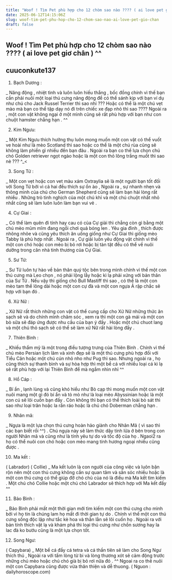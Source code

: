 ```yaml
---
title: "Woof ! Tìm Pet phù hợp cho 12 chòm sao nào ???? ( ai love pet giơ chân ) ^^"
date: 2025-06-12T14:15:06Z
slug: woof-tim-pet-phu-hop-cho-12-chom-sao-nao-ai-love-pet-gio-chan
draft: false
---
```


## Woof ! Tìm Pet phù hợp cho 12 chòm sao nào ???? ( ai love pet giơ chân ) ^^

## cuuconkute137

1) Bạch Dương :
 
_ Năng động , nhiệt tình và luôn luôn hiếu thắng , bốc đồng chính vì thế bạn cần phải nuôi một loại thú cưng năng động để có thể sánh kịp với bạn ví dụ như chú cho Jack Russel Terrier thì sao nhỉ ??? Hoặc có thể là một chú vẹt mào mà bạn co thể tập dạy nó đi trên chiếc xe đạp nhỏ thì sao ???? Ngoài ra , một con vật không ngại ở một mình cũng sẽ rất phù hợp với bạn như con chuột hamster chẳng hạn . ^^
 
2) Kim Ngưu:
 
_ Một Kim Ngưu thích hưởng thụ luôn mong muốn một con vật có thể vuốt ve hoài như là mèo Scotland thì sao hoặc co thể là một chú rùa cũng sẽ không làm phiền gì nhiều đến bạn đâu . Ngoài ra bạn co thế lựa chọn chú chó Golden retriever ngọt ngào hoặc là một con thỏ lông trắng muốt thì sao nè ??? ^_<
 
3) Song Tử :


 
_ Một con vẹt hoặc con vet màu xám Oxtraylia sẽ là một người bạn tốt đối với Song Tử bởi vì cả hai đều thích sự ồn ào , Ngoài ra , sự nhanh nhẹn và thông minh của chú cho German Shepherd cũng sẽ làm bạn hài lòng rất nhiều . Những trò tinh nghịch của một chú khỉ và một chú chuột nhắt nhỏ nhắt cũng sẽ làm luôn luôn làm bạn vui vẻ .
 
4) Cự Giai :

_ Có thể làm quên đi tính hay cau có của Cự giải thì chẳng còn gì bằng một chú mèo mũm mĩm đang ngồi chơi quả bóng len . Yêu gia đình , thích được nhõng nhõe và cũng yêu thích ăn uống giống như Cự Giai thì giống mèo Tabby là phù hợp nhất . Ngoài ra , Cự giải luôn yêu động vật chính vì thế một con chó hoặc con mèo bị bỏ rơi hoặc bị tàn tật đều có thể về nuôi dưỡng trong căn nhà tinh thương của Cự Giai.
 
5) Sư Tử:

_ Sư Tử luôn tự hào về bản thân quý tộc bên trong mình chính vì thế một con thú cưng mà Leo chọn , nó phải lộng lẫy hoặc kì lạ phải xứng với bản thân của Sư Tử . Nếu vậy thì giống chó Bull Mastiff thì sao , có thể là một con mèo tam thể lông dài hoặc một con cự đà và một con ngựa Ả rập chắc sẽ hợp với bạn đó .
 
6) Xử Nữ :

_ Xữ Nữ rất thích những con vật có thể cung cấp cho Xử Nữ những thức ăn sạch sẽ và do chính mình chăm sóc , xem ra thì một con gà mái và một con bò sữa sẽ đáp ứng được nhu cầu của bạn ý đấy . Hoặc một chú chuot lang và một chú thỏ sạch sẽ có thể sẽ làm xử Nữ rất hài lòng đấy .
 
7) Thiên Bình :

_ Khiếu thẩm mỹ là một trong điều tượng trưng của Thiên Bình . Chính vì thế chú mèo Persian lịch lãm và xinh đẹp sẽ là một thú cưng phù hợp đối với Tiểu Cân hoặc một chú cún nhỏ nho như Pug thì sao. Nhưng ngoài ra , họ cũng thích sự thanh bình và sự hòa hợp thì một bể cá với nhiều loại cá kì lạ sẽ rất phù hợp với lại Thiên Bình để mà ngắm nhìn nhỉ ^^
 
8) Hổ Cáp :


_ Bí ẩn , lạnh lùng và cũng khó hiểu như Bò cạp thì mong muốn một con vật nuôi mang một gì đó bí ẩn và tò mò như là loại mèo Abyssinian hoặc là một con cú sẽ lôi cuốn bạn đấy . Còn không thì bạn có thể thích loài bò sát thì sao như loại trăn hoặc la rắn ráo hoặc là chú chó Doberman chẵng hạn .
 
9) Nhân mã:

_ Ngựa là một lựa chọn thú cưng hoàn hảo giành cho Nhân Mã ( vì sao thì các bạn biết rồi ^^) . Chú ngựa này sẽ làm thức dậy tính lửa ở bên trong con người Nhân mã và cũng như là tính yêu tự do và tốc độ của họ . Ngaoi2 ra họ có thể nuôi con chó hoặc con mèo mang tính hương ngoại nhiều cũng được .
 
10) Ma kết :

( Labrador) ( Collie)
_ Ma kết luôn là con người của công việc và luôn bận rộn nên một con thú cưng không cần sự quan tâm và săn sóc nhiều hoặc là một con thú cưng có thể giúp đỡ chó chủ của nó là điều mà Ma kết tìm kiếm . Một chú chó Collie hoặc một chú chó Labrador sẽ thích hợp với Ma kết đấy ^^
 
11) Bảo Bình :

 
_ Bảo Bình phải mất một thời gian mới tìm kiếm một con thú cưng cho mình bởi vì họ tin là chúng lam họ mất đi thời gian tự do . Chính vi thế một con thú cưng sống độc lập như tắc kè hoa và thằn lằn sẽ lôi cuốn họ . Ngoài ra với bản tính thích vật lạ và khám phá thì loại thú cưng như chồn sương hay la lac đà ko bướu cũng là một lựa chọn tốt.
 
12) Song Ngư:

 ( Capybara) 
_ Một bể cá đầy cá tetra và cá thần tiên sẽ làm cho Song Ngư thích thú , Ngoài ra với tấm lòng từ bi và lòng thương xót sẽ cảm động trước những chú mèo hoặc chú chó già bị bỏ rơi nữa đó . ^^ Ngoai ra co thê nuôi một con Capybara cũng được vừa thân thiện và dễ thuong.
( Nguon : dailyhoroscope.com)